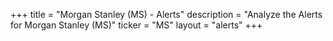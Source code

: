 +++
title = "Morgan Stanley (MS) - Alerts"
description = "Analyze the Alerts for Morgan Stanley (MS)"
ticker = "MS"
layout = "alerts"
+++

